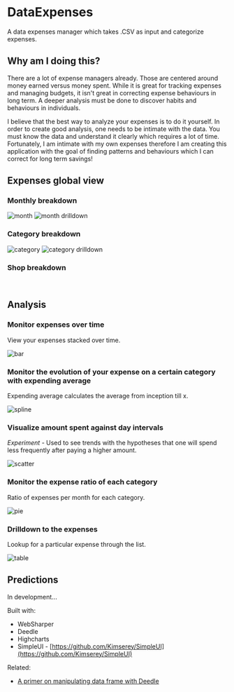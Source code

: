 # DataExpenses

A data expenses manager which takes .CSV as input and categorize expenses.

## Why am I doing this?

There are a lot of expense managers already.
Those are centered around money earned versus money spent.
While it is great for tracking expenses and managing budgets, it isn't great in correcting expense behaviours in long term.
A deeper analysis must be done to discover habits and behaviours in individuals.

I believe that the best way to analyze your expenses is to do it yourself.
In order to create good analysis, one needs to be intimate with the data.
You must know the data and understand it clearly which requires a lot of time.
Fortunately, I am intimate with my own expenses therefore I am creating this application with the goal of finding patterns and behaviours which I can correct for long term savings!

## Expenses global view

### Monthly breakdown

![month](https://raw.githubusercontent.com/Kimserey/DataExpenses/master/img/month.png)
![month drilldown](https://raw.githubusercontent.com/Kimserey/DataExpenses/master/img/month_dd.png)

### Category breakdown

![category](https://raw.githubusercontent.com/Kimserey/DataExpenses/master/img/category.png)
![category drilldown](https://raw.githubusercontent.com/Kimserey/DataExpenses/master/img/category_dd.png)

### Shop breakdown

![]()
![]()

## Analysis

### Monitor expenses over time

View your expenses stacked over time.

![bar](https://raw.githubusercontent.com/Kimserey/DataExpenses/master/img/bar.png)

### Monitor the evolution of your expense on a certain category with expending average

Expending average calculates the average from inception till x.

![spline](https://raw.githubusercontent.com/Kimserey/DataExpenses/master/img/spline.png)

### Visualize amount spent against day intervals

_Experiment -_ Used to see trends with the hypotheses that one will spend less frequently after paying a higher amount.

![scatter](https://raw.githubusercontent.com/Kimserey/DataExpenses/master/img/scatter.png)

### Monitor the expense ratio of each category

Ratio of expenses per month for each category.

![pie](https://raw.githubusercontent.com/Kimserey/DataExpenses/master/img/pie.png)

### Drilldown to the expenses

Lookup for a particular expense through the list.

![table](https://raw.githubusercontent.com/Kimserey/DataExpenses/master/img/table.png)

## Predictions

In development...

Built with:
 - WebSharper
 - Deedle
 - Highcharts
 - SimpleUI - [https://github.com/Kimserey/SimpleUI](https://github.com/Kimserey/SimpleUI)

Related:
 - [A primer on manipulating data frame with Deedle](https://kimsereyblog.blogspot.co.uk/2016/04/a-primer-on-manipulating-data-frame.html)
